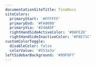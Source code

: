 ```yaml
---
documentationSiteTitle: TinaDocs
siteColors:
  primaryStart: '#FFFFFF'
  primaryEnd: '#FA0000'
  primaryVia: '#24AADF'
  rightHandSideActiveColor: '#0AFE2D'
  rightHandSideInactiveColor: '#F8E71C'
customColorToggle:
  disableColor: false
  colorValue: '#553a3a'
leftSidebarBackground: '#99F0F7'
---
```


